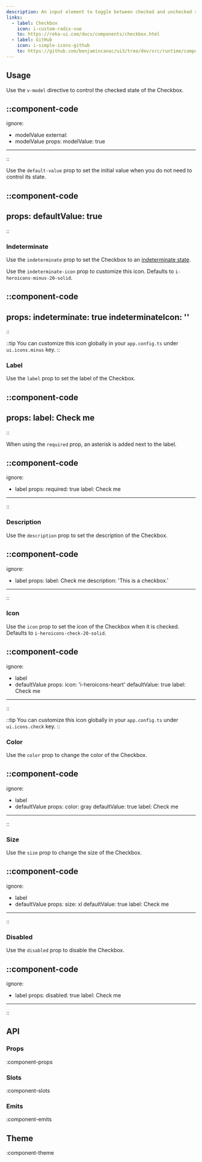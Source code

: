 ```yaml
---
description: An input element to toggle between checked and unchecked states.
links:
  - label: Checkbox
    icon: i-custom-radix-vue
    to: https://reka-ui.com/docs/components/checkbox.html
  - label: GitHub
    icon: i-simple-icons-github
    to: https://github.com/benjamincanac/ui3/tree/dev/src/runtime/components/Checkbox.vue
---
```


## Usage

Use the `v-model` directive to control the checked state of the Checkbox.

::component-code
---
ignore:
  - modelValue
external:
  - modelValue
props:
  modelValue: true
---
::

Use the `default-value` prop to set the initial value when you do not need to control its state.

::component-code
---
props:
  defaultValue: true
---
::

### Indeterminate

Use the `indeterminate` prop to set the Checkbox to an [indeterminate state](https://developer.mozilla.org/en-US/docs/Web/HTML/Element/input/checkbox#indeterminate_state_checkboxes).

Use the `indeterminate-icon` prop to customize this icon. Defaults to `i-heroicons-minus-20-solid`.

::component-code
---
props:
  indeterminate: true
  indeterminateIcon: ''
---
::

::tip
You can customize this icon globally in your `app.config.ts` under `ui.icons.minus` key.
::

### Label

Use the `label` prop to set the label of the Checkbox.

::component-code
---
props:
  label: Check me
---
::

When using the `required` prop, an asterisk is added next to the label.

::component-code
---
ignore:
  - label
props:
  required: true
  label: Check me
---
::

### Description

Use the `description` prop to set the description of the Checkbox.

::component-code
---
ignore:
  - label
props:
  label: Check me
  description: 'This is a checkbox.'
---
::

### Icon

Use the `icon` prop to set the icon of the Checkbox when it is checked. Defaults to `i-heroicons-check-20-solid`.

::component-code
---
ignore:
  - label
  - defaultValue
props:
  icon: 'i-heroicons-heart'
  defaultValue: true
  label: Check me
---
::

::tip
You can customize this icon globally in your `app.config.ts` under `ui.icons.check` key.
::

### Color

Use the `color` prop to change the color of the Checkbox.

::component-code
---
ignore:
  - label
  - defaultValue
props:
  color: gray
  defaultValue: true
  label: Check me
---
::

### Size

Use the `size` prop to change the size of the Checkbox.

::component-code
---
ignore:
  - label
  - defaultValue
props:
  size: xl
  defaultValue: true
  label: Check me
---
::

### Disabled

Use the `disabled` prop to disable the Checkbox.

::component-code
---
ignore:
  - label
props:
  disabled: true
  label: Check me
---
::

## API

### Props

:component-props

### Slots

:component-slots

### Emits

:component-emits

## Theme

:component-theme
